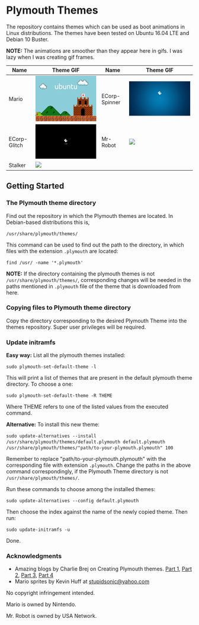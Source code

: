 # Plymouth Themes
The repository contains themes which can be used as boot animations in Linux distributions.
The themes have been tested on Ubuntu 16.04 LTE and Debian 10 Buster.

<!--![Mario](https://github.com/hrishabh23/plymouth-themes/blob/master/gifs/mario.gif)
![ECorp-Spinner](https://github.com/hrishabh23/plymouth-themes/blob/master/gifs/ecorp_spinner.gif)
![ECorp-Glitch](https://github.com/hrishabh23/plymouth-themes/blob/master/gifs/ecorp_glitch.gif)
![Mr-Robot](https://github.com/hrishabh23/plymouth-themes/blob/master/gifs/mr-robot.gif) -->

**NOTE:** The animations are smoother than they appear here in gifs. I was lazy when I was creating gif frames. 

Name | Theme GIF | Name | Theme GIF
---- | --------- | ---- | ---------
Mario | <img src="/gifs/mario.gif" width="640"/> | ECorp-Spinner | <img src="/gifs/ecorp_spinner.gif" width="640"/>
ECorp-Glitch | <img src="/gifs/ecorp_glitch.gif" width="640"/> | Mr-Robot | <img src="/gifs/mr-robot.gif" width="640"/>
Stalker | <img src="/gifs/stalker.gif" width="640"/> | |

## Getting Started

### The Plymouth theme directory
Find out the repository in which the Plymouth themes are located.
In Debian-based distributions this is,
```
/usr/share/plymouth/themes/
```
This command can be used to find out the path to the directory, in which files with the extension `.plymouth` are located:
```
find /usr/ -name '*.plymouth'
```
**NOTE:** If the directory containing the plymouth themes is not `/usr/share/plymouth/themes/`, corresponding changes will be needed in the paths mentioned in `.plymouth` file of the theme that is downloaded from here.

### Copying files to Plymouth theme directory
Copy the directory corresponding to the desired Plymouth Theme into the themes repository.
Super user privileges will be required.

### Update initramfs
**Easy way:**
List all the plymouth themes installed:
```
sudo plymouth-set-default-theme -l
```
This will print a list of themes that are present in the default plymouth theme directory. To choose a one:
```
sudo plymouth-set-default-theme -R THEME
```
Where THEME refers to one of the listed values from the executed command.

**Alternative:**
To install this new theme:
```
sudo update-alternatives --install /usr/share/plymouth/themes/default.plymouth default.plymouth /usr/share/plymouth/themes/"path/to-your-plymouth.plymouth" 100
```
Remember to replace "path/to-your-plymouth.plymouth" with the corresponding file with extension `.plymouth`. Change the paths in the above command correspondingly, if the Plymouth Theme directory is not `/usr/share/plymouth/themes/`.

Run these commands to choose among the installed themes:
```
sudo update-alternatives --config default.plymouth
```
Then choose the index against the name of the newly copied theme. Then run:
```
sudo update-initramfs -u
```
Done.

### Acknowledgments
* Amazing blogs by Charlie Brej on Creating Plymouth themes.
   [Part 1](https://brej.org/blog/?p=158),
   [Part 2](https://brej.org/blog/?p=174),
   [Part 3](https://brej.org/blog/?p=197),
   [Part 4](https://brej.org/blog/?p=238)
* Mario sprites by Kevin Huff at stupidsonic@yahoo.com

No copyright infringement intended.

Mario is owned by Nintendo.

Mr. Robot is owned by USA Network.

